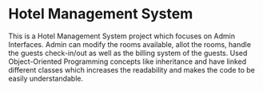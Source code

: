 # Hotel Management System
 This is a Hotel Management System project which focuses on Admin Interfaces. Admin can modify the rooms available, allot the rooms, handle the guests 
 check-in/out as well as the billing system of the guests. Used Object-Oriented Programming concepts like inheritance and have linked different classes
 which increases the readability and makes the code to be easily understandable.
